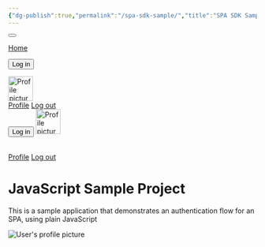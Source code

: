 ```yaml
---
{"dg-publish":true,"permalink":"/spa-sdk-sample/","title":"SPA SDK Sample","tags":["gardenEntry"],"created":"2024-02-13T19:08:52.628-06:00","updated":"2024-02-13T19:49:34.519-06:00"}
---
```


<div id="app" class="h-100 d-flex flex-column">
<div class="nav-container">
<nav class="navbar navbar-expand-md navbar-light bg-light">
<div class="container">
<button class="navbar-toggler" type="button" data-toggle="collapse" data-target="#navbarNav"	aria-controls="navbarNav"	  aria-expanded="false"	 aria-label="Toggle navigation">
<span class="navbar-toggler-icon"></span>
</button>
<div class="collapse navbar-collapse" id="navbarNav">

<a href="/" class="nav-link route-link">Home</a>
<!-- Login button: show if NOT authenticated -->
<button	id="qsLoginBtn"	onclick="login()"	class="btn btn-primary btn-margin auth-invisible hidden">Log in</button>
<!-- / Login button -->
<!-- Fullsize dropdown: show if authenticated -->
<a class="nav-link dropdown-toggle" href="#" id="profileDropDown"	data-toggle="dropdown" >
<!-- Profile image should be set to the profile picture from the id token -->
<img alt="Profile picture" class="nav-user-profile profile-image rounded-circle"	 width="50" />
</a>
<div class="dropdown-menu">
<!-- Show the user's full name from the id token here -->
<div class="dropdown-header nav-user-name user-name"></div>
<a href="/profile" class="dropdown-item dropdown-profile route-link">
Profile</a>
<a href="#" class="dropdown-item"	 id="qsLogoutBtn"  onclick="logout()">
Log out</a>
</div>
<!-- /Fullsize dropdown -->
<!-- Responsive login button: show if NOT authenticated -->
<button class="btn btn-primary btn-block auth-invisible hidden" id="qsLoginBtn" 	  onclick="login()">Log in</button>
<!-- /Responsive login button -->
<!-- Responsive profile dropdown: show if authenticated -->
<span class="user-info">
<!-- Profile image should be set to the profile picture from the id token -->
<img  alt="Profile picture"	  class="nav-user-profile	d-inline-block	profile-image rounded-circle	mr-3"  width="50"/>
<!-- Show the user's full name from the id token here -->
<h6 class="d-inline-block nav-user-name user-name"></h6>
</span>
<a href="/profile" class="route-link">Profile</a>
<a href="#" id="qsLogoutBtn" onclick="logout()">Log out</a>
</div>
</div>
</nav>
</div>
<div id="main-content" class="container mt-5 flex-grow-1">
<div id="content-home" class="page">
<div class="text-center hero">
<h1 class="mb-4">JavaScript Sample Project</h1>
<p class="lead">This is a sample application that demonstrates an authentication flow for an SPA, using plain JavaScript</p>
</div>
</div>
<div class="page" id="content-profile">
<div class="container">
<div class="row align-items-center profile-header">
<div class="col-md-2">
<img  alt="User's profile picture"  class="rounded-circle img-fluid profile-image mb-3 mb-md-0"/>
</div>
<div class="col-md">
<h2 class="user-name"></h2>
<p class="lead text-muted user-email"></p>
</div>
</div>
<div class="row">
<pre class="rounded"><code id="profile-data" class="json"></code></pre>
</div>
</div>
</div>
</div>
</div>
<script src="https://cdnjs.cloudflare.com/ajax/libs/jquery/3.3.1/jquery.min.js"></script>
<script src="https://cdn.auth0.com/js/auth0-spa-js/2.0/auth0-spa-js.production.js"></script>

<script>
// URL mapping, from hash to a function that responds to that URL action
const router = {
  "/": () => showContent("content-home"),
  "/profile": () =>
    requireAuth(() => showContent("content-profile"), "/profile"),
  "/login": () => login()
};

//Declare helper functions

/**
 * Iterates over the elements matching 'selector' and passes them
 * to 'fn'
 * @param {*} selector The CSS selector to find
 * @param {*} fn The function to execute for every element
 */
const eachElement = (selector, fn) => {
  for (let e of document.querySelectorAll(selector)) {
    fn(e);
  }
};

/**
 * Tries to display a content panel that is referenced
 * by the specified route URL. These are matched using the
 * router, defined above.
 * @param {*} url The route URL
 */
const showContentFromUrl = (url) => {
  if (router[url]) {
    router[url]();
    return true;
  }

  return false;
};

/**
 * Returns true if `element` is a hyperlink that can be considered a link to another SPA route
 * @param {*} element The element to check
 */
const isRouteLink = (element) =>
  element.tagName === "A" && element.classList.contains("route-link");

/**
 * Displays a content panel specified by the given element id.
 * All the panels that participate in this flow should have the 'page' class applied,
 * so that it can be correctly hidden before the requested content is shown.
 * @param {*} id The id of the content to show
 */
const showContent = (id) => {
  eachElement(".page", (p) => p.classList.add("hidden"));
  document.getElementById(id).classList.remove("hidden");
};

/**
 * Updates the user interface
 */
const updateUI = async () => {
  try {
    const isAuthenticated = await auth0Client.isAuthenticated();

    if (isAuthenticated) {
      const user = await auth0Client.getUser();

      document.getElementById("profile-data").innerText = JSON.stringify(
        user,
        null,
        2
      );

      document.querySelectorAll("pre code").forEach(hljs.highlightBlock);

      eachElement(".profile-image", (e) => (e.src = user.picture));
      eachElement(".user-name", (e) => (e.innerText = user.name));
      eachElement(".user-email", (e) => (e.innerText = user.email));
      eachElement(".auth-invisible", (e) => e.classList.add("hidden"));
      eachElement(".auth-visible", (e) => e.classList.remove("hidden"));
    } else {
      eachElement(".auth-invisible", (e) => e.classList.remove("hidden"));
      eachElement(".auth-visible", (e) => e.classList.add("hidden"));
    }
  } catch (err) {
    console.log("Error updating UI!", err);
    return;
  }

  console.log("UI updated");
};

window.onpopstate = (e) => {
  if (e.state && e.state.url && router[e.state.url]) {
    showContentFromUrl(e.state.url);
  }
};
</script>

<script>
// The Auth0 client, initialized in configureClient()
let auth0Client = null;

/**
 * Starts the authentication flow
 */
const login = async (targetUrl) => {
  try {
    console.log("Logging in", targetUrl);

    const options = {
      authorizationParams: {
        redirect_uri: window.location.origin
      }
    };

    if (targetUrl) {
      options.appState = { targetUrl };
    }

    await auth0Client.loginWithRedirect(options);
  } catch (err) {
    console.log("Log in failed", err);
  }
};

/**
 * Executes the logout flow
 */
const logout = async () => {
  try {
    console.log("Logging out");
    await auth0Client.logout({
      logoutParams: {
        returnTo: window.location.origin
      }
    });
  } catch (err) {
    console.log("Log out failed", err);
  }
};

/**
 * Retrieves the auth configuration from the server
 */
const fetchAuthConfig = () => fetch("/auth_config.json");

/**
 * Initializes the Auth0 client
 */
const configureClient = async () => {
  const response = await fetchAuthConfig();
  const config = await response.json();

  auth0Client = await auth0.createAuth0Client({
    domain: config.domain,
    clientId: config.clientId
  });
};

/**
 * Checks to see if the user is authenticated. If so, `fn` is executed. Otherwise, the user
 * is prompted to log in
 * @param {*} fn The function to execute if the user is logged in
 */
const requireAuth = async (fn, targetUrl) => {
  const isAuthenticated = await auth0Client.isAuthenticated();

  if (isAuthenticated) {
    return fn();
  }

  return login(targetUrl);
};

// Will run when page finishes loading
window.onload = async () => {
  await configureClient();

  // If unable to parse the history hash, default to the root URL
  if (!showContentFromUrl(window.location.pathname)) {
    showContentFromUrl("/");
    window.history.replaceState({ url: "/" }, {}, "/");
  }

  const bodyElement = document.getElementsByTagName("body")[0];

  // Listen out for clicks on any hyperlink that navigates to a #/ URL
  bodyElement.addEventListener("click", (e) => {
    if (isRouteLink(e.target)) {
      const url = e.target.getAttribute("href");

      if (showContentFromUrl(url)) {
        e.preventDefault();
        window.history.pushState({ url }, {}, url);
      }
    }
  });

  const isAuthenticated = await auth0Client.isAuthenticated();

  if (isAuthenticated) {
    console.log("> User is authenticated");
    window.history.replaceState({}, document.title, window.location.pathname);
    updateUI();
    return;
  }

  console.log("> User not authenticated");

  const query = window.location.search;
  const shouldParseResult = query.includes("code=") && query.includes("state=");

  if (shouldParseResult) {
    console.log("> Parsing redirect");
    try {
      const result = await auth0Client.handleRedirectCallback();

      if (result.appState && result.appState.targetUrl) {
        showContentFromUrl(result.appState.targetUrl);
      }

      console.log("Logged in!");
    } catch (err) {
      console.log("Error parsing redirect:", err);
    }

    window.history.replaceState({}, document.title, "/");
  }

  updateUI();
};

</script>



